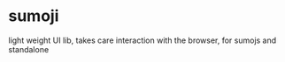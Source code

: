 sumoji
======

light weight UI lib, takes care interaction with the browser, for sumojs and standalone
